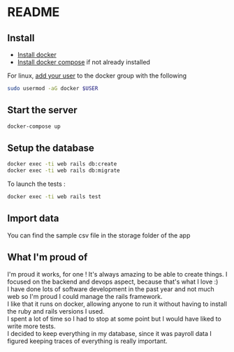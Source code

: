# README

## Install

* [Install docker](https://docs.docker.com/install/#supported-platforms)
* [Install docker compose](https://docs.docker.com/compose/install/#install-compose) if not already installed

For linux, [add your user](https://docs.docker.com/install/linux/linux-postinstall/) to the docker group with the following

```bash
sudo usermod -aG docker $USER
```
## Start the server
```bash
docker-compose up
```

## Setup the database
```bash
docker exec -ti web rails db:create
docker exec -ti web rails db:migrate
```

To launch the tests :
```bash
docker exec -ti web rails test
```

## Import data
You can find the sample csv file in the storage folder of the app

## What I'm proud of
I'm proud it works, for one ! It's always amazing to be able to create things. I focused on the backend and devops aspect, because that's what I love :)  
I have done lots of software development in the past year and not much web so I'm proud I could manage the rails framework.  
I like that it runs on docker, allowing anyone to run it without having to install the ruby and rails versions I used.  
I spent a lot of time so I had to stop at some point but I would have liked to write more tests.  
I decided to keep everything in my database, since it was payroll data I figured keeping traces of everything is really important.
